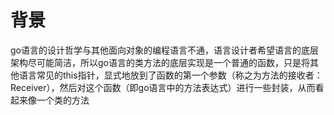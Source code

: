 # 背景

go语言的设计哲学与其他面向对象的编程语言不通，语言设计者希望语言的底层架构尽可能简洁，所以go语言的类方法的底层实现是一个普通的函数，只是将其他语言常见的this指针，显式地放到了函数的第一个参数（称之为方法的接收者：Receiver），然后对这个函数（即go语言中的方法表达式）进行一些封装，从而看起来像一个类的方法